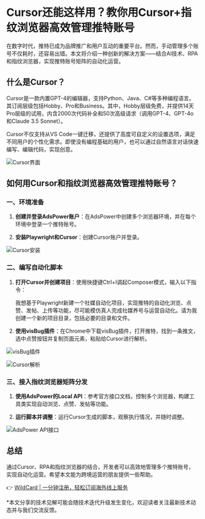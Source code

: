 # Cursor还能这样用？教你用Cursor+指纹浏览器高效管理推特账号

在数字时代，推特已成为品牌推广和用户互动的重要平台。然而，手动管理多个账号不仅耗时，还容易出错。本文将介绍一种创新的解决方案——结合AI技术、RPA和指纹浏览器，实现推特账号矩阵的自动化运营。

## 什么是Cursor？

Cursor是一款内置GPT-4的编辑器，支持Python、Java、C#等多种编程语言。其订阅层级包括Hobby、Pro和Business。其中，Hobby层级免费，并提供14天Pro层级的试用，内含2000次代码补全和50次高级请求（调用GPT-4、GPT-4o和Claude 3.5 Sonnet）。

Cursor不仅支持从VS Code一键迁移，还提供了高度可自定义的设置选项，满足不同用户的个性化需求。即使没有编程基础的用户，也可以通过自然语言对话快速编写、编辑代码，实现创意。

![Cursor界面](https://bbtdd.com/img/2166313964.webp)

## 如何用Cursor和指纹浏览器高效管理推特账号？

### 一、环境准备

1. **创建并登录AdsPower账户**：在AdsPower中创建多个浏览器环境，并在每个环境中登录一个推特账号。

2. **安装Playwright和Cursor**：创建Cursor账户并登录。



![Cursor安装](https://bbtdd.com/img/8911471982.webp)

### 二、编写自动化脚本

1. **打开Cursor并创建项目**：使用快捷键Ctrl+I调起Composer模式，输入以下指令：
   
   我想基于Playwright新建一个社媒自动化项目，实现推特的自动化浏览、点赞、发帖、上传等功能，尽可能模仿真人完成社媒养号与运营自动化。请为我创建一个新的项目目录，包括必要的目录和文件。
   

2. **使用visBug插件**：在Chrome中下载visBug插件，打开推特，找到一条推文，选中点赞按钮并复制页面元素，粘贴给Cursor进行解析。

![visBug插件](https://bbtdd.com/img/787146771461.webp)

![Cursor解析](https://bbtdd.com/img/66839854903655.webp)

### 三、接入指纹浏览器矩阵分发

1. **使用AdsPower的Local API**：参考官方接口文档，控制多个浏览器，构建工具类实现自动浏览、点赞、发帖等功能。

2. **运行脚本并调整**：运行Cursor生成的脚本，观察执行情况，并随时调整。

![AdsPower API接口](https://bbtdd.com/img/6904822813834.webp)

## 总结

通过Cursor、RPA和指纹浏览器的结合，开发者可以高效地管理多个推特账号，实现自动化运营。希望本文能为跨境运营的朋友提供一些帮助。

👉 [WildCard | 一分钟注册，轻松订阅海外线上服务](https://bbtdd.com/WildCard)

*本文分享的技术见解可能会随技术迭代升级发生变化，欢迎读者关注最新技术动态并与我们交流反馈。